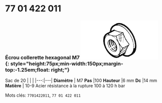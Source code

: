# 77 01 422 011

### Écrou collerette hexagonal M7 ![](../assets/images/parts/hex_collar_nut.png){: style="height:75px;min-width:150px;margin-top:-1.25em;float: right;"}

Sac de 20
|   |   |
|---:|---|
**Diamètre** | M7
**Pas** |100
**Hauteur** |6 mm
**Dc** |14 mm
**Matière** | 10-9 Acier résistance à la rupture 100 à 120 h bar

Mots clés: `7701422011`, `77 01 422 011`

